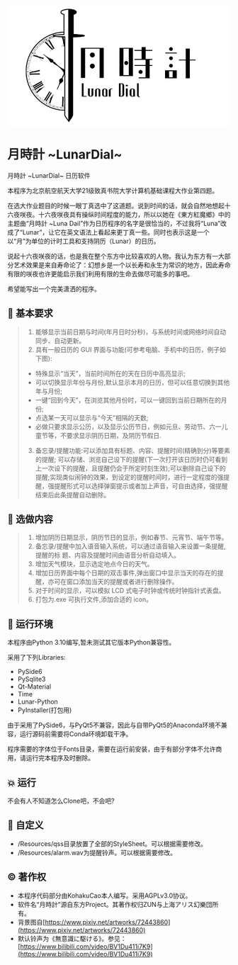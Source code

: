  ![Logo](Resources/img/Logo_light.png#pic_center)
 # 月時計 \~LunarDial\~
 月時計 \~LunarDial\~ 日历软件
 
 本程序为北京航空航天大学21级致真书院大学计算机基础课程大作业第四题。
 
 在选大作业题目的时候一眼丁真选中了这道题。说到时间的话，就会自然地想起十六夜咲夜。十六夜咲夜具有操纵时间程度的能力，所以以她在《東方紅魔鄉》中的主题曲“月時計 \~Luna Dail”作为日历程序的名字是很恰当的，不过我将“Luna”改成了“Lunar”，让它在英文语法上看起来更丁真一些。同时也表示这是一个以“月”为单位的计时工具和支持阴历（Lunar）的日历。
 
 说起十六夜咲夜的话，也是我在整个东方中比较喜欢的人物。我认为东方有一大部分艺术效果是来自寿命论了：幻想乡是一个以长寿和永生为常识的地方，因此寿命有限的咲夜也许更能启示我们利用有限的生命去做尽可能多的事吧。
 
 希望能写出一个完美潇洒的程序。
 
## :straight_ruler: 基本要求
> 1. 能够显示当前日期与时间(年月日时分秒)，与系统时间或网络时间自动同步、自动更新。
> 2. 具有一般日历的 GUI 界面与功能(可参考电脑、手机中的日历，例子如下图):
> - 特殊显示“当天”，当前时间所在的天在日历中高亮显示;
> - 可以切换显示年份与月份,默认显示本月的日历，但可以任意切换到其他年与月份;
> - 一键“回到今天”，在浏览其他月份时，可以一键回到当前日期所在的月份;
> - 点选某一天可以显示与“今天”相隔的天数;
> - 必做只要求显示公历，以及显示公历节日，例如元旦、劳动节、六一儿童节等，不要求显示阴历日期，及阴历节假日.
> 3. 备忘录/提醒功能:可以添加具有标题、内容、提醒时间(精确到分)等要素的提醒;
可以存储、浏览自己设下的提醒(下一次打开该日历时仍可看到上一次设下的提醒，且提醒仍会于所定时刻生效);可以删除自己设下的提醒;实现类似闹钟的效果，到设定的提醒时间时，进行一定程度的强提醒，强提醒形式可以选择弹窗提示或者加上声音，可自由选择，强提醒结束后此条提醒自动删除。
## :triangular_ruler: 选做内容
> 1. 增加阴历日期显示，阴历节日的显示，例如春节、元宵节、端午节等。
> 2. 备忘录/提醒中加入语音输入系统，可以通过语音输入来设置一条提醒,提醒的标
> 题、内容及提醒时间由语音分析自动填入。
> 3. 增加天气模块，显示选定地点今日的天气。
> 4. 增加日历界面中每个日期的双击事件,弹出窗口中显示当天的存在的提醒，亦可在窗口添加当天的提醒或者进行删除操作。
> 5. 对于时间的显示，可以模拟 LCD 式电子时钟或传统时钟指针式表盘。
> 6. 打包为.exe 可执行文件,添加合适的 icon。

##  :house_with_garden:  运行环境
本程序由Python 3.10编写,暂未测试其它版本Python兼容性。

采用了下列Libraries:

 - PySide6
 - PySqlite3
 - Qt-Material
 - Time
 - Lunar-Python
 - PyInstaller(打包用)
 
由于采用了PySide6，与PyQt5不兼容，因此与自带PyQt5的Anaconda环境不兼容，运行源码前需要将Conda环境卸载干净。

程序需要的字体位于Fonts目录，需要在运行前安装，由于有部分字体不允许商用，请运行完本程序及时删除。

##  :collision:  运行
不会有人不知道怎么Clone吧，不会吧?

## :art: 自定义
 - /Resources/qss目录放置了全部的StyleSheet。可以根据需要修改。
 - /Resources/alarm.wav为提醒铃声。可以根据需要修改。

## © 著作权
 - 本程序代码部分由KohakuCao本人编写。采用AGPLv3.0协议。
 - 软件名“月時計”源自东方Project。其著作权归ZUN与上海アリス幻樂団所有。
 - 背景图自[https://www.pixiv.net/artworks/72443860](https://www.pixiv.net/artworks/72443860)
 - 默认铃声为《無意識に駆ける》。参见：[https://www.bilibili.com/video/BV1Du411i7K9](https://www.bilibili.com/video/BV1Du411i7K9)